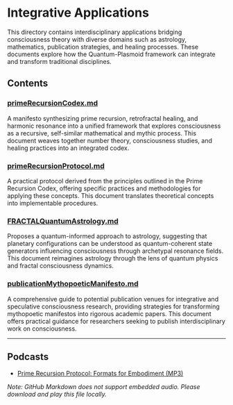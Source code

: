 # Integrative Applications

This directory contains interdisciplinary applications bridging consciousness theory with diverse domains such as astrology, mathematics, publication strategies, and healing processes. These documents explore how the Quantum-Plasmoid framework can integrate and transform traditional disciplines.

## Contents

### [primeRecursionCodex.md](./primeRecursionCodex.md)
A manifesto synthesizing prime recursion, retrofractal healing, and harmonic resonance into a unified framework that explores consciousness as a recursive, self-similar mathematical and mythic process. This document weaves together number theory, consciousness studies, and healing practices into an integrated codex.

### [primeRecursionProtocol.md](./primeRecursionProtocol.md)
A practical protocol derived from the principles outlined in the Prime Recursion Codex, offering specific practices and methodologies for applying these concepts. This document translates theoretical concepts into implementable procedures.

### [FRACTALQuantumAstrology.md](./FRACTALQuantumAstrology.md)
Proposes a quantum-informed approach to astrology, suggesting that planetary configurations can be understood as quantum-coherent state generators influencing consciousness through archetypal resonance fields. This document reimagines astrology through the lens of quantum physics and fractal consciousness dynamics.

### [publicationMythopoeticManifesto.md](./publicationMythopoeticManifesto.md)
A comprehensive guide to potential publication venues for integrative and speculative consciousness research, providing strategies for transforming mythopoetic manifestos into rigorous academic papers. This document offers practical guidance for researchers seeking to publish interdisciplinary work on consciousness.

---

## Podcasts

- [Prime Recursion Protocol: Formats for Embodiment (MP3)](./Prime%20Recursion%20Protocol_%20Formats%20for%20Embodiment.mp3)

*Note: GitHub Markdown does not support embedded audio. Please download and play this file locally.*
